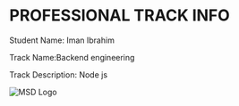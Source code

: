 # PROFESSIONAL TRACK INFO

Student Name: Iman Ibrahim

Track Name:Backend engineering

Track Description: Node js

![MSD Logo](assets/logo-small.png "MSD Logo") 

